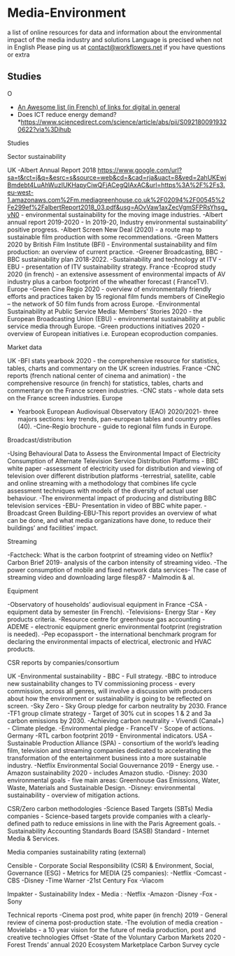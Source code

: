 # Media-Environment
a list of online resources for data and information about the environmental impact of the media industry and solutions
Language is precised when not in English
Please ping us at contact@workflowers.net if you have questions or extra 


## Studies

O
* [An Awesome list (in French) of links for digital in general](https://github.com/supertanuki/numeriqueEcoResponsable)
* Does ICT reduce energy demand? *https://www.sciencedirect.com/science/article/abs/pii/S0921800919320622?via%3Dihub

Studies

Sector sustainability

UK
-Albert Annual Report 2018 https://www.google.com/url?sa=t&rct=j&q=&esrc=s&source=web&cd=&cad=rja&uact=8&ved=2ahUKEwiBmdebt4LuAhWuzIUKHapyCiwQFjACegQIAxAC&url=https%3A%2F%2Fs3.eu-west-1.amazonaws.com%2Fm.mediagreenhouse.co.uk%2F02094%2F00545%2Fe299ef%2FalbertReport2018_03.pdf&usg=AOvVaw1axZecVgmSFPRsYhsg_yN0 - environmental sustainability for the moving image industries.
-Albert annual report 2019-2020 - In 2019-20, Industry environmental sustainability’ positive progress.
-Albert Screen New Deal (2020) - a route map to sustainable film production with some recommendations.
-Green Matters 2020 by British Film Institute (BFI) - Environmental sustainability and film production: an overview of current practice.
-Greener Broadcasting, BBC - BBC sustainability plan 2018-2022.
-Sustainability and technology at ITV - EBU - presentation of ITV sustainability strategy.
France
-Ecoprod study 2020 (in french) - an extensive assessment of environmental impacts of AV industry plus a carbon footprint of the wheather forecast ( FranceTV).
Europe
-Green Cine Regio 2020 - overview of environmentally friendly efforts and practices taken by 15 regional film funds members of CineRegio – the network of 50 film funds from across Europe.
-Environmental Sustainability at Public Service Media: Members' Stories 2020 - the European Broadcasting Union (EBU) - environmental sustainability at public service media through Europe.
-Green productions initiatives 2020 - overview of European initiatives i.e. European ecoproduction companies.

Market data

UK
-BFI stats yearbook 2020 - the comprehensive resource for statistics, tables, charts and commentary on the UK screen industries.
France
-CNC reports (french national center of cinema and animation) - the comprehensive resource  (in french) for statistics, tables, charts and commentary on the France screen industries.
-CNC stats - whole data sets on the France screen industries.
Europe
- Yearbook European Audiovisual Observatory (EAO) 2020/2021- three majors sections: key trends, pan-european tables and country profiles (40).
-Cine-Regio brochure - guide to regional film funds in Europe.

Broadcast/distribution

-Using Behavioural Data to Assess the Environmental Impact of Electricity Consumption of Alternate Television Service Distribution Platforms - BBC white paper -assessment of electricity used for distribution and viewing of television over different distribution platforms -terrestrial, satellite, cable and online streaming with a methodology that combines life cycle assessment techniques with models of the diversity of actual user behaviour. 
-The environmental impact of producing and distributing BBC television services -EBU- Presentation in video of BBC white paper.
-Broadcast Green Building-EBU-This report provides an overview of  what can be done, and what media organizations have done, to reduce  their buildings’ and facilities’ impact.

Streaming

-Factcheck: What is the carbon footprint of streaming video on Netflix? Carbon Brief 2019- analysis of the carbon intensity of streaming video.
-The power consumption of mobile and fixed network data services- The  case of streaming video and downloading large filesp87 - Malmodin &  al.

Equipment

-Observatory of households’ audiovisual equipment in France -CSA - equipment data by semester (in French). 
-Televisions- Energy Star - Key products criteria.
-Resource centre for greenhouse gas accounting - ADEME - electronic equipment gneric environmental footprint (registration is needed).
-Pep ecopassport - the international benchmark program for declaring the environmental impacts of electrical, electronic and HVAC products.

CSR reports by companies/consortium

UK
-Environmental sustainability - BBC - Full strategy.
-BBC to introduce new sustainability changes to TV commissioning process -  every commission, across all genres, will involve a discussion with  producers about how the environment or sustainability is going to be  reflected on screen.
-Sky Zero - Sky Group pledge for carbon neutrality by 2030.
France
-TF1 group climate strategy - Target of 30% cut in scopes 1 & 2 and 3a carbon emissions by 2030.
-Achieving carbon neutrality - Vivendi (Canal+) - Climate pledge.
-Environmental pledge - FranceTV - Scope of actions.
Germany
-RTL carbon footprint 2019 - Environmental indicators.
USA
-Sustainable Production Alliance (SPA) - consortium of the world’s leading film, television and streaming  companies dedicated to accelerating the transformation of the  entertainment business into a more sustainable industry.
-Netflix Environmental Social Gouvernance 2019 - Energy use.
-Amazon sustainability 2020 - includes Amazon studio.
-Disney: 2030 environmental goals - five main areas: Greenhouse Gas Emissions, Water, Waste, Materials and Sustainable Design.
-Disney: environmental sustainability - overview of mitigation actions.

CSR/Zero carbon methodologies 
-Science Based Targets (SBTs) Media companies - Science-based targets provide companies with a clearly-defined path to reduce emissions in line with the Paris Agreement goals.
-Sustainability Accounting Standards Board (SASB) Standard - Internet Media & Services.

Media companies sustainability rating (external)

Censible - Corporate Social Responsibility (CSR) & Environment, Social, Governance (ESG) -  Metrics for MEDIA (25 companies):
-Netflix
-Comcast
-CBS
-Disney
-Time Warner
-21st Century Fox
-Viacom

Impakter - Sustainability Index - Media :
-Netflix
-Amazon
-Disney
-Fox
-Sony

Technical reports
-Cinema post prod, white paper (in french) 2019 - General review of cinema post-production state.
-The evolution of media creation - Movielabs  - a 10 year vision for the future of media production, post and creative technologies
Offset
-State of the Voluntary Carbon Markets 2020 - Forest Trends’ annual 2020 Ecosystem Marketplace Carbon Survey cycle


